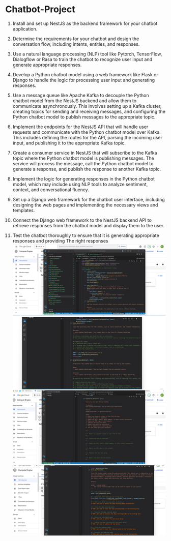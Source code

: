# Chatbot-Project
1.	Install and set up NestJS as the backend framework for your chatbot application.

2.	Determine the requirements for your chatbot and design the conversation flow, including intents, entities, and responses.

3.	Use a natural language processing (NLP) tool like Pytorch, TensorFlow, Dialogflow or Rasa to train the chatbot to recognize user input and generate appropriate responses.

4.	Develop a Python chatbot model using a web framework like Flask or Django to handle the logic for processing user input and generating responses.

5.	Use a message queue like Apache Kafka to decouple the Python chatbot model from the NestJS backend and allow them to communicate asynchronously. This involves setting up a Kafka cluster, creating topics for sending and receiving messages, and configuring the Python chatbot model to publish messages to the appropriate topic.

6.	Implement the endpoints for the NestJS API that will handle user requests and communicate with the Python chatbot model over Kafka. This includes defining the routes for the API, parsing the incoming user input, and publishing it to the appropriate Kafka topic.

7.	Create a consumer service in NestJS that will subscribe to the Kafka topic where the Python chatbot model is publishing messages. The service will process the message, call the Python chatbot model to generate a response, and publish the response to another Kafka topic.

8.	Implement the logic for generating responses in the Python chatbot model, which may include using NLP tools to analyze sentiment, context, and conversational fluency.

9.	Set up a Django web framework for the chatbot user interface, including designing the web pages and implementing the necessary views and templates.

10.	Connect the Django web framework to the NestJS backend API to retrieve responses from the chatbot model and display them to the user.

11.	Test the chatbot thoroughly to ensure that it is generating appropriate responses and providing The right responses
![start](assets/start.jpg)
![Loading data](assets/load_etl.jpg)
![Preprocesing](assets/preprocessing_data.jpg)
![training the chatbot mode](assets/training.jpg)